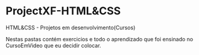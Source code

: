# ProjectXF-HTML&CSS
 HTML&CSS - Projetos em desenvolvimento(Cursos)

Nestas pastas contém exercicios e todo o aprendizado que foi ensinado no CursoEmVideo que eu decidir colocar.

